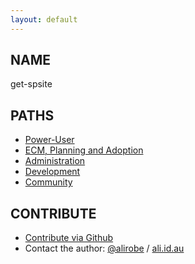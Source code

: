 ```yaml
---
layout: default
---
```


##  NAME 

get-spsite

## PATHS

* [Power-User](power-user)
* [ECM, Planning and Adoption](planning-adoption)
* [Administration](administration)
* [Development](development)
* [Community](communities)

## CONTRIBUTE

* [Contribute via Github](https://github.com/alirobe/get-spsite)
* Contact the author: [@alirobe](https://twitter.com/alirobe) / [ali.id.au](http://www.ali.id.au)

